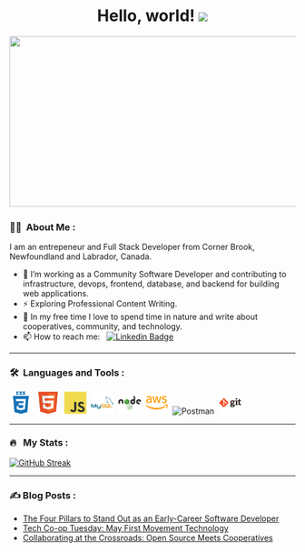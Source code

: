 <h1 align="center">Hello, world! <img src="https://media.giphy.com/media/hvRJCLFzcasrR4ia7z/giphy.gif" width="40"></h1>

<p align="center"><img src="https://media.giphy.com/media/dWesBcTLavkZuG35MI/giphy.gif" width="600" height="300"  /></p>

### :woman_technologist: &nbsp;About Me :

I am an entrepeneur and Full Stack Developer from Corner Brook, Newfoundland and Labrador, Canada.

- 🔭 I’m working as a Community Software Developer and contributing to infrastructure, devops, frontend, database, and backend for building web applications.
- ⚡ Exploring Professional Content Writing.
- 🌱 In my free time I love to spend time in nature and write about cooperatives, community, and technology.
- 📫 How to reach me: &nbsp; [![Linkedin Badge](https://img.shields.io/badge/LinkedIn-blue?style=flat&logo=Linkedin&logoColor=white)](robert-smith-better-together)

---

### 🛠 &nbsp;Languages and Tools :

<p>
<img src="https://github.com/devicons/devicon/blob/master/icons/css3/css3-plain-wordmark.svg"  title="CSS3" alt="CSS" width="40" height="40"/>&nbsp;
<img src="https://github.com/devicons/devicon/blob/master/icons/html5/html5-original.svg" title="HTML5" alt="HTML" width="40" height="40"/>&nbsp;
<img src="https://github.com/devicons/devicon/blob/master/icons/javascript/javascript-original.svg" title="JavaScript" alt="JavaScript" width="40" height="40"/>&nbsp;
<img src="https://github.com/devicons/devicon/blob/master/icons/mysql/mysql-original-wordmark.svg" title="MySQL"  alt="MySQL" width="40" height="40"/>&nbsp;
<img src="https://github.com/devicons/devicon/blob/master/icons/nodejs/nodejs-original-wordmark.svg" title="NodeJS" alt="NodeJS" width="40" height="40"/>&nbsp;
<img src="https://github.com/devicons/devicon/blob/master/icons/amazonwebservices/amazonwebservices-plain-wordmark.svg" title="AWS" alt="AWS" width="40" height="40"/>&nbsp;
<img src="https://www.vectorlogo.zone/logos/getpostman/getpostman-icon.svg" title="Postman" alt="Postman" width="40" height="40"/>&nbsp;
<img src="https://github.com/devicons/devicon/blob/master/icons/git/git-original-wordmark.svg" title="Git" **alt="Git" width="40" height="40"/>&nbsp;
</p>

---

### 🔥 &nbsp; My Stats :
[![GitHub Streak](http://github-readme-streak-stats.herokuapp.com?user=rsmithlal&theme=dark&background=000000)](https://git.io/streak-stats)

---

### ✍️ Blog Posts : 
- [The Four Pillars to Stand Out as an Early-Career Software Developer](https://www.linkedin.com/feed/update/urn:li:activity:7159251643006337024/)
- [Tech Co-op Tuesday: May First Movement Technology](https://www.linkedin.com/feed/update/urn:li:activity:7158066315709071360/)
- [Collaborating at the Crossroads: Open Source Meets Cooperatives](https://www.linkedin.com/feed/update/urn:li:activity:7155891996253896704/)<!-- BLOG-POST-LIST:START -->
<!-- BLOG-POST-LIST:END -->




<!--
**rsmithlal/rsmithlal** is a ✨ _special_ ✨ repository because its `README.md` (this file) appears on your GitHub profile.

Here are some ideas to get you started:

- 🔭 I’m currently working on ...
- 🌱 I’m currently learning ...
- 👯 I’m looking to collaborate on ...
- 🤔 I’m looking for help with ...
- 💬 Ask me about ...
- 📫 How to reach me: ...
- 😄 Pronouns: ...
- ⚡ Fun fact: ...
-->
